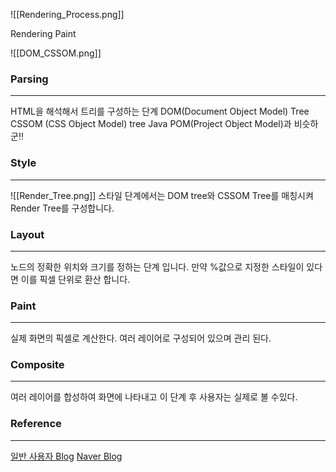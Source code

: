 
![[Rendering_Process.png]]

Rendering
Paint

![[DOM_CSSOM.png]]


### Parsing
---
HTML을 해석해서 트리를 구성하는 단계
DOM(Document Object Model) Tree
CSSOM (CSS Object Model) tree
Java POM(Project Object Model)과 비슷하군‼️

### Style
---
![[Render_Tree.png]]
스타일 단계에서는 DOM tree와 CSSOM Tree를 매칭시켜 Render Tree를 구성합니다.


### Layout
---
노드의 정확한 위치와 크기를 정하는 단계 입니다.
만약 %값으로 지정한 스타일이 있다면 이를 픽셀 단위로 환산 합니다.

### Paint
---
실제 화면의 픽셀로 계산한다.
여러 레이어로 구성되어 있으며 관리 된다.

### Composite
---
여러 레이어를 합성하여 화면에 나타내고 이 단계 후 사용자는 실제로 볼 수있다.

### Reference
---
[일반 사용자 Blog](https://tecoble.techcourse.co.kr/post/2021-10-24-browser-rendering/)
[Naver Blog](https://d2.naver.com/helloworld/59361)


